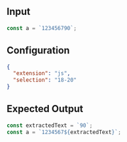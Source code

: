 
## Input
```javascript input
const a = `123456790`;
```

## Configuration
```json configuration
{
  "extension": "js",
  "selection": "18-20"
}
```

## Expected Output
```javascript expected output
const extractedText = `90`;
const a = `1234567${extractedText}`;
```
